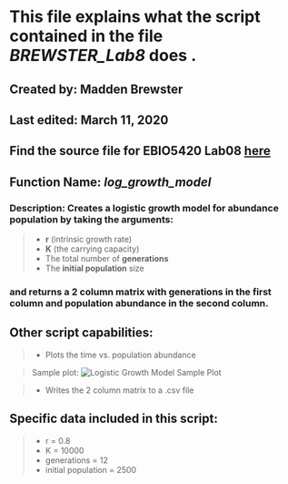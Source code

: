 # This file explains what the script contained in the file _BREWSTER_Lab8_ does .

## Created by: Madden Brewster  
## Last edited: March 11, 2020  
## Find the source file for EBIO5420 Lab08 [here](https://github.com/flaxmans/CompBio_on_git/tree/master/Labs/Lab08)  

## Function Name: _log_growth_model_
### Description: Creates a logistic growth model for abundance population by taking the arguments:   
> * **r** (intrinsic growth rate)
> * **K** (the carrying capacity)
> * The total number of **generations**
> * The **initial population** size
### and returns a 2 column matrix with generations in the first column and population abundance in the second column.  


## Other script capabilities:  
> * Plots the time vs. population abundance 

> Sample plot: ![Logistic Growth Model Sample Plot](C:/Users/maddenbrewster/Documents//EBIO5420/CompBioLabsAndHomework/Labs/Lab08/log_growth_plot.jpg)


> * Writes the 2 column matrix to a .csv file  

## Specific data included in this script:  
> * r = 0.8
> * K = 10000
> * generations = 12 
> * initial population = 2500  







